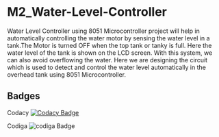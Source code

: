 # M2_Water-Level-Controller
Water Level Controller using 8051 Microcontroller project will help in automatically controlling the water motor by sensing the water level in a tank.The Motor is turned OFF when the top tank or tanky is full. Here the water level of the tank is shown on the LCD screen. With this system, we can also avoid overflowing the water. Here we are designing the circuit which is used to detect and control the water level automatically in the overhead tank using 8051 Microcontroller.

## Badges
Codacy [![Codacy Badge](https://app.codacy.com/project/badge/Grade/c378f37419424decac62b2622ebe1ff7)](https://www.codacy.com/gh/HemantRam/M2_Water-Level-Controller/dashboard?utm_source=github.com&amp;utm_medium=referral&amp;utm_content=HemantRam/M2_Water-Level-Controller&amp;utm_campaign=Badge_Grade)

Codiga ![codiga Badge](https://api.codiga.io/project/33147/score/svg)

